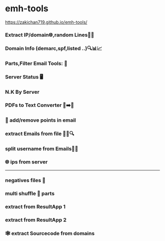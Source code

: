 # emh-tools
https://zakichan719.github.io/emh-tools/



 
### Extract IP/domain🌐,random Lines📜🔀
### Domain Info (demarc,spf,listed ..)🔍📊📈
### Parts,Filter Email Tools: 💌
### Server Status 🖥️
### N.K By Server
### PDFs to Text Converter 📄➡️📝
### 📧 add/remove points in email
### extract Emails from file 📁📧🔍
### split username from Emails📧👤
### 🌐 ips from server
----
### negatives files 📁
### multi shuffle 🔀 parts
### extract from ResultApp 1
### extract from ResultApp 2
### 🕸 extract Sourcecode from domains
